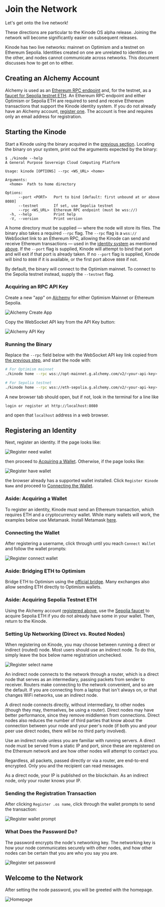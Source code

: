 # Join the Network

Let's get onto the live network!

These directions are particular to the Kinode OS alpha release.
Joining the network will become significantly easier on subsequent releases.

Kinode has two live networks: mainnet on Optimism and a testnet on Ethereum Sepolia.
Identities created on one are unrelated to identities on the other, and nodes cannot communicate across networks.
This document discusses how to get on to either.

## Creating an Alchemy Account

Alchemy is used as an [Ethereum RPC endpoint](#acquiring-an-rpc-api-key) and, for the testnet, as a [faucet for Sepolia testnet ETH](#aside-acquiring-sepolia-testnet-eth).
An Ethereum RPC endpoint and either Optimism or Sepolia ETH are required to send and receive Ethereum transactions that support the Kinode identity system.
If you do not already have an Alchemy account, [register one](https://www.alchemy.com/).
The account is free and requires only an email address for registration.

## Starting the Kinode

Start a Kinode using the binary acquired in the [previous section](./install.md).
Locating the binary on your system, print out the arguments expected by the binary:

```
$ ./kinode --help
A General Purpose Sovereign Cloud Computing Platform

Usage: kinode [OPTIONS] --rpc <WS_URL> <home>

Arguments:
  <home>  Path to home directory

Options:
      --port <PORT>   Port to bind [default: first unbound at or above 8080]
      --testnet       If set, use Sepolia testnet
      --rpc <WS_URL>  Ethereum RPC endpoint (must be wss://)
  -h, --help          Print help
  -V, --version       Print version
```

A home directory must be supplied — where the node will store its files.
The binary also takes a required `--rpc` flag.
The `--rpc` flag is a `wss://` WebSocket link to an Ethereum RPC, allowing the Kinode can send and receive Ethereum transactions — used in the [identity system](./identity_system.md) as mentioned [above](#creating-an-alchemy-account).
If the `--port` flag is supplied, Kinode will attempt to bind that port and will exit if that port is already taken.
If no `--port` flag is supplied, Kinode will bind to `8080` if it is available, or the first port above `8080` if not.

By default, the binary will connect to the Optimism mainnet.
To connect to the Sepolia testnet instead, supply the `--testnet` flag.

### Acquiring an RPC API Key

Create a new "app" on [Alchemy](https://dashboard.alchemy.com/apps) for either Optimism Mainnet or Ethereum Sepolia.

![Alchemy Create App](./assets/alchemy-create-app.png)

Copy the WebSocket API key from the API Key button:

![Alchemy API Key](./assets/alchemy-api-key.png)

### Running the Binary

Replace the `--rpc` field below with the WebSocket API key link copied from [the previous step](#acquiring-an-rpc-api-key), and start the node with:
```bash
# For Optimism mainnet
./kinode home --rpc wss://opt-mainnet.g.alchemy.com/v2/<your-api-key>

# For Sepolia testnet
./kinode home --rpc wss://eth-sepolia.g.alchemy.com/v2/<your-api-key>
```

A new browser tab should open, but if not, look in the terminal for a line like

```
login or register at http://localhost:8080
```

and open that `localhost` address in a web browser.

## Registering an Identity

Next, register an identity.
If the page looks like:

![Register need wallet](./assets/register-need-wallet.png)

then proceed to [Acquiring a Wallet](#aside-acquiring-a-wallet).
Otherwise, if the page looks like:

![Register have wallet](./assets/register-have-wallet.png)

the browser already has a supported wallet installed.
Click `Register Kinode Name` and proceed to [Connecting the Wallet](#connecting-the-wallet).

### Aside: Acquiring a Wallet

To register an identity, Kinode must send an Ethereum transaction, which requires ETH and a cryptocurrency wallet.
While many wallets will work, the examples below use Metamask.
Install Metamask [here](https://metamask.io/download/).

### Connecting the Wallet

After registering a username, click through until you reach `Connect Wallet` and follow the wallet prompts:

![Register connect wallet](./assets/register-connect-wallet.png)

### Aside: Bridging ETH to Optimism

Bridge ETH to Optimism using the [official bridge](https://app.optimism.io/bridge).
Many exchanges also allow sending ETH directly to Optimism wallets.

### Aside: Acquiring Sepolia Testnet ETH

Using the Alchemy account [registered above](#creating-an-alchemy-account), use the [Sepolia faucet](https://sepoliafaucet.com/) to acquire Sepolia ETH if you do not already have some in your wallet.
Then, return to the Kinode.

### Setting Up Networking (Direct vs. Routed Nodes)

When registering on Kinode, you may choose between running a direct or indirect (routed) node.
Most users should use an indirect node.
To do this, simply leave the box below name registration unchecked.

![Register select name](./assets/register-select-name.png)

An indirect node connects to the network through a router, which is a direct node that serves as an intermediary, passing packets from sender to receiver.
Routers make connecting to the network convenient, and so are the default.
If you are connecting from a laptop that isn't always on, or that changes WiFi networks, use an indirect node.

A direct node connects directly, without intermediary, to other nodes (though they may, themselves, be using a router).
Direct nodes may have better performance, since they remove middlemen from connections.
Direct nodes also reduces the number of third parties that know about the connection between your node and your peer's node (if both you and your peer use direct nodes, there will be no third party involved).

Use an indirect node unless you are familiar with running servers.
A direct node must be served from a static IP and port, since these are registered on the Ethereum network and are how other nodes will attempt to contact you.

Regardless, all packets, passed directly or via a router, are end-to-end encrypted.
Only you and the recipient can read messages.

As a direct node, your IP is published on the blockchain.
As an indirect node, only your router knows your IP.

### Sending the Registration Transaction

After clicking `Register .os name`, click through the wallet prompts to send the transaction:

![Register wallet prompt](./assets/register-wallet-prompt.png)


### What Does the Password Do?

The password encrypts the node's networking key.
The networking key is how your node communicates securely with other nodes, and how other nodes can be certain that you are who you say you are.

![Register set password](./assets/register-set-password.png)

## Welcome to the Network

After setting the node password, you will be greeted with the homepage.

![Homepage](./assets/homepage.png)
